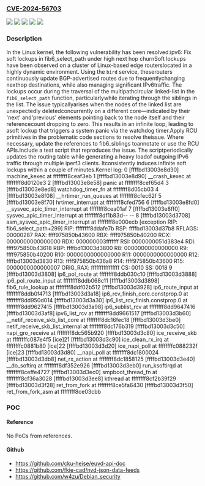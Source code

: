 ### [CVE-2024-56703](https://cve.mitre.org/cgi-bin/cvename.cgi?name=CVE-2024-56703)
![](https://img.shields.io/static/v1?label=Product&message=Linux&color=blue)
![](https://img.shields.io/static/v1?label=Version&message=&color=brightgreen)
![](https://img.shields.io/static/v1?label=Version&message=4.15%20&color=brightgreen)
![](https://img.shields.io/static/v1?label=Version&message=66f5d6ce53e665477d2a33e8f539d4fa4ca81c83%20&color=brightgreen)
![](https://img.shields.io/static/v1?label=Vulnerability&message=n%2Fa&color=blue)

### Description

In the Linux kernel, the following vulnerability has been resolved:ipv6: Fix soft lockups in fib6_select_path under high next hop churnSoft lockups have been observed on a cluster of Linux-based edge routerslocated in a highly dynamic environment. Using the `bird` service, theserouters continuously update BGP-advertised routes due to frequentlychanging nexthop destinations, while also managing significant IPv6traffic. The lockups occur during the traversal of the multipathcircular linked-list in the `fib6_select_path` function, particularlywhile iterating through the siblings in the list. The issue typicallyarises when the nodes of the linked list are unexpectedly deletedconcurrently on a different core—indicated by their 'next' and'previous' elements pointing back to the node itself and their referencecount dropping to zero. This results in an infinite loop, leading to asoft lockup that triggers a system panic via the watchdog timer.Apply RCU primitives in the problematic code sections to resolve theissue. Where necessary, update the references to fib6_siblings toannotate or use the RCU APIs.Include a test script that reproduces the issue. The scriptperiodically updates the routing table while generating a heavy loadof outgoing IPv6 traffic through multiple iperf3 clients. Itconsistently induces infinite soft lockups within a couple of minutes.Kernel log: 0 [ffffbd13003e8d30] machine_kexec at ffffffff8ceaf3eb 1 [ffffbd13003e8d90] __crash_kexec at ffffffff8d0120e3 2 [ffffbd13003e8e58] panic at ffffffff8cef65d4 3 [ffffbd13003e8ed8] watchdog_timer_fn at ffffffff8d05cb03 4 [ffffbd13003e8f08] __hrtimer_run_queues at ffffffff8cfec62f 5 [ffffbd13003e8f70] hrtimer_interrupt at ffffffff8cfed756 6 [ffffbd13003e8fd0] __sysvec_apic_timer_interrupt at ffffffff8cea01af 7 [ffffbd13003e8ff0] sysvec_apic_timer_interrupt at ffffffff8df1b83d-- <IRQ stack> -- 8 [ffffbd13003d3708] asm_sysvec_apic_timer_interrupt at ffffffff8e000ecb    [exception RIP: fib6_select_path+299]    RIP: ffffffff8ddafe7b  RSP: ffffbd13003d37b8  RFLAGS: 00000287    RAX: ffff975850b43600  RBX: ffff975850b40200  RCX: 0000000000000000    RDX: 000000003fffffff  RSI: 0000000051d383e4  RDI: ffff975850b43618    RBP: ffffbd13003d3800   R8: 0000000000000000   R9: ffff975850b40200    R10: 0000000000000000  R11: 0000000000000000  R12: ffffbd13003d3830    R13: ffff975850b436a8  R14: ffff975850b43600  R15: 0000000000000007    ORIG_RAX: ffffffffffffffff  CS: 0010  SS: 0018 9 [ffffbd13003d3808] ip6_pol_route at ffffffff8ddb030c10 [ffffbd13003d3888] ip6_pol_route_input at ffffffff8ddb068c11 [ffffbd13003d3898] fib6_rule_lookup at ffffffff8ddf02b512 [ffffbd13003d3928] ip6_route_input at ffffffff8ddb0f4713 [ffffbd13003d3a18] ip6_rcv_finish_core.constprop.0 at ffffffff8dd950d014 [ffffbd13003d3a30] ip6_list_rcv_finish.constprop.0 at ffffffff8dd9627415 [ffffbd13003d3a98] ip6_sublist_rcv at ffffffff8dd9647416 [ffffbd13003d3af8] ipv6_list_rcv at ffffffff8dd9661517 [ffffbd13003d3b60] __netif_receive_skb_list_core at ffffffff8dc16fec18 [ffffbd13003d3be0] netif_receive_skb_list_internal at ffffffff8dc176b319 [ffffbd13003d3c50] napi_gro_receive at ffffffff8dc565b920 [ffffbd13003d3c80] ice_receive_skb at ffffffffc087e4f5 [ice]21 [ffffbd13003d3c90] ice_clean_rx_irq at ffffffffc0881b80 [ice]22 [ffffbd13003d3d20] ice_napi_poll at ffffffffc088232f [ice]23 [ffffbd13003d3d80] __napi_poll at ffffffff8dc1800024 [ffffbd13003d3db8] net_rx_action at ffffffff8dc1858125 [ffffbd13003d3e40] __do_softirq at ffffffff8df352e926 [ffffbd13003d3eb0] run_ksoftirqd at ffffffff8ceffe4727 [ffffbd13003d3ec0] smpboot_thread_fn at ffffffff8cf36a3028 [ffffbd13003d3ee8] kthread at ffffffff8cf2b39f29 [ffffbd13003d3f28] ret_from_fork at ffffffff8ce5fa6430 [ffffbd13003d3f50] ret_from_fork_asm at ffffffff8ce03cbb

### POC

#### Reference
No PoCs from references.

#### Github
- https://github.com/cku-heise/euvd-api-doc
- https://github.com/fkie-cad/nvd-json-data-feeds
- https://github.com/w4zu/Debian_security


